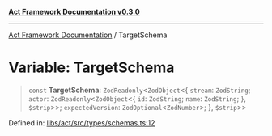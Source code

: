 [**Act Framework Documentation v0.3.0**](../README.md)

***

[Act Framework Documentation](../globals.md) / TargetSchema

# Variable: TargetSchema

> `const` **TargetSchema**: `ZodReadonly`\<`ZodObject`\<\{ `stream`: `ZodString`; `actor`: `ZodReadonly`\<`ZodObject`\<\{ `id`: `ZodString`; `name`: `ZodString`; \}, `$strip`\>\>; `expectedVersion`: `ZodOptional`\<`ZodNumber`\>; \}, `$strip`\>\>

Defined in: [libs/act/src/types/schemas.ts:12](https://github.com/Rotorsoft/act-root/blob/ecf1ab2f895c5bdf2d70db49738046df56c78030/libs/act/src/types/schemas.ts#L12)
